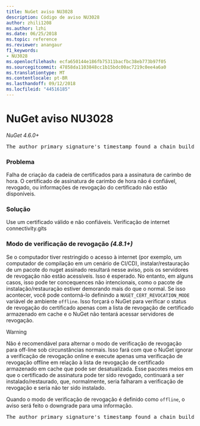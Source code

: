 ```yaml
---
title: NuGet aviso NU3028
description: Código de aviso NU3028
author: zhili1208
ms.author: lzhi
ms.date: 06/25/2018
ms.topic: reference
ms.reviewer: anangaur
f1_keywords:
- NU3028
ms.openlocfilehash: ecfa650144e186fb75311bacfbc38eb773b97f05
ms.sourcegitcommit: 47858da1103848cc1b15bdc00ac7219c0ee4a6a0
ms.translationtype: MT
ms.contentlocale: pt-BR
ms.lasthandoff: 09/12/2018
ms.locfileid: "44516185"
---
```

# <a name="nuget-warning-nu3028"></a>NuGet aviso NU3028

*NuGet 4.6.0+*

<pre>The author primary signature's timestamp found a chain building issue: The revocation function was unable to check revocation because the revocation server could not be reached. For more information, visit https://aka.ms/certificateRevocationMode</pre>

### <a name="issue"></a>Problema
Falha de criação da cadeia de certificados para a assinatura de carimbo de hora. O certificado de assinatura de carimbo de hora não é confiável, revogado, ou informações de revogação do certificado não estão disponíveis.

### <a name="solution"></a>Solução
Use um certificado válido e não confiáveis. Verificação de internet connectivity.gits

### <a name="revocation-check-mode-481"></a>Modo de verificação de revogação *(4.8.1+)*
Se o computador tiver restringido o acesso à internet (por exemplo, um computador de compilação em um cenário de CI/CD), instalar/restauração de um pacote do nuget assinado resultará nesse aviso, pois os servidores de revogação não estão acessíveis. Isso é esperado.
No entanto, em alguns casos, isso pode ter concequences não intencionais, como o pacote de instalação/restauração estiver demorando mais do que o normal. Se isso acontecer, você pode contorná-lo definindo a `NUGET_CERT_REVOCATION_MODE` variável de ambiente `offline`. Isso forçará o NuGet para verificar o status de revogação do certificado apenas com a lista de revogação de certificado armazenado em cache e o NuGet não tentará acessar servidores de revogação.

> [!Warning]
> Não é recomendável para alternar o modo de verificação de revogação para off-line sob circunstâncias normais. Isso fará com que o NuGet ignorar a verificação de revogação online e execute apenas uma verificação de revogação offline em relação à lista de revogação de certificado armazenado em cache que pode ser desatualizada. Esse pacotes meios em que o certificado de assinatura pode ter sido revogado, continuará a ser instalado/restaurado, que, normalmente, seria falharam a verificação de revogação e seria não ter sido instalado.

Quando o modo de verificação de revogação é definido como `offline`, o aviso será feito o downgrade para uma informação.

<pre>The author primary signature's timestamp found a chain building issue: The revocation function was unable to check revocation because the certificate is not available in the cached certificate revocation list and NUGET_CERT_REVOCATION_MODE environment variable has been set to offline. For more information, visit https://aka.ms/certificateRevocationMode.</pre>
